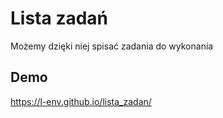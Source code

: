 # Lista zadań
Możemy dzięki niej spisać zadania do wykonania
## Demo
https://l-env.github.io/lista_zadan/
